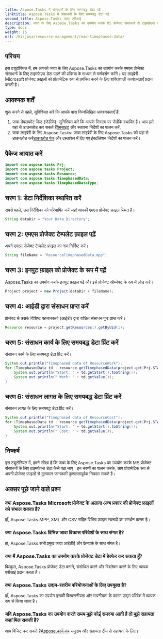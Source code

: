 ```yaml
---
title: Aspose.Tasks में संसाधनों के लिए समयबद्ध डेटा पढ़ें
linktitle: Aspose.Tasks में संसाधनों के लिए समयबद्ध डेटा पढ़ें
second_title: Aspose.Tasks जावा एपीआई
description: जावा के लिए Aspose.Tasks का उपयोग करके MS प्रोजेक्ट संसाधनों से टाइमफ़ेज़्ड डेटा निकालने का तरीका जानें। चरण-दर-चरण ट्यूटोरियल.
type: docs
weight: 15
url: /hi/java/resource-management/read-timephased-data/
---
```

## परिचय
इस ट्यूटोरियल में, हम आपको जावा के लिए Aspose.Tasks का उपयोग करके एमएस प्रोजेक्ट संसाधनों के लिए टाइमफ़ेज़्ड डेटा पढ़ने की प्रक्रिया के माध्यम से मार्गदर्शन करेंगे। यह लाइब्रेरी Microsoft प्रोजेक्ट फ़ाइलों को प्रोग्रामेटिक रूप से प्रबंधित करने के लिए शक्तिशाली कार्यक्षमताएँ प्रदान करती है।
## आवश्यक शर्तें
शुरू करने से पहले, सुनिश्चित करें कि आपके पास निम्नलिखित आवश्यकताएँ हैं:
1.  जावा डेवलपमेंट किट (जेडीके): सुनिश्चित करें कि आपके सिस्टम पर जेडीके स्थापित है। आप इसे यहां से डाउनलोड कर सकते हैं[वेबसाइट](https://www.oracle.com/java/technologies/javase-jdk11-downloads.html) और स्थापना निर्देशों का पालन करें.
2.  जावा लाइब्रेरी के लिए Aspose.Tasks: जावा लाइब्रेरी के लिए Aspose.Tasks को यहां से डाउनलोड करें[डाउनलोड पेज](https://releases.aspose.com/tasks/java/) और दस्तावेज़ में दिए गए इंस्टॉलेशन निर्देशों का पालन करें।

## पैकेज आयात करें
```java
import com.aspose.tasks.Prj;
import com.aspose.tasks.Project;
import com.aspose.tasks.Resource;
import com.aspose.tasks.TimephasedData;
import com.aspose.tasks.TimephasedDataType;
```
## चरण 1: डेटा निर्देशिका स्थापित करें
सबसे पहले, उस निर्देशिका को परिभाषित करें जहां आपकी एमएस प्रोजेक्ट फ़ाइल स्थित है।
```java
String dataDir = "Your Data Directory";
```
## चरण 2: एमएस प्रोजेक्ट टेम्पलेट फ़ाइल पढ़ें
अपने एमएस प्रोजेक्ट टेम्पलेट फ़ाइल का नाम निर्दिष्ट करें।
```java
String fileName = "ResourceTimephasedData.mpp";
```
## चरण 3: इनपुट फ़ाइल को प्रोजेक्ट के रूप में पढ़ें
Aspose.Tasks का उपयोग करके इनपुट फ़ाइल पढ़ें और इसे प्रोजेक्ट ऑब्जेक्ट के रूप में लोड करें।
```java
Project project = new Project(dataDir + fileName);
```
## चरण 4: आईडी द्वारा संसाधन प्राप्त करें
प्रोजेक्ट से उसके विशिष्ट पहचानकर्ता (आईडी) द्वारा वांछित संसाधन पुनः प्राप्त करें।
```java
Resource resource = project.getResources().getByUid(1);
```
## चरण 5: संसाधन कार्य के लिए समयबद्ध डेटा प्रिंट करें
संसाधन कार्य के लिए समयबद्ध डेटा प्रिंट करें।
```java
System.out.println("Timephased data of ResourceWork");
for (TimephasedData td : resource.getTimephasedData(project.get(Prj.START_DATE), project.get(Prj.FINISH_DATE))) {
    System.out.println("Start: " + td.getStart().toString());
    System.out.println(" Work: " + td.getValue());
}
```
## चरण 6: संसाधन लागत के लिए समयबद्ध डेटा प्रिंट करें
संसाधन लागत के लिए समयबद्ध डेटा प्रिंट करें।
```java
System.out.println("Timephased data of ResourceCost");
for (TimephasedData td : resource.getTimephasedData(project.get(Prj.START_DATE), project.get(Prj.FINISH_DATE), TimephasedDataType.ResourceCost)) {
    System.out.println("Start: " + td.getStart().toString());
    System.out.println(" Cost: " + td.getValue());
}
```

## निष्कर्ष
इस ट्यूटोरियल में, हमने सीखा है कि जावा के लिए Aspose.Tasks का उपयोग करके MS प्रोजेक्ट संसाधनों के लिए टाइमफ़ेज़्ड डेटा कैसे पढ़ा जाए। इन चरणों का पालन करके, आप प्रोग्रामेटिक रूप से अपनी प्रोजेक्ट फ़ाइलों से मूल्यवान जानकारी कुशलतापूर्वक निकाल सकते हैं।
## अक्सर पूछे जाने वाले प्रश्न
### क्या Aspose.Tasks Microsoft प्रोजेक्ट के अलावा अन्य प्रकार की प्रोजेक्ट फ़ाइलों को संभाल सकता है?
हाँ, Aspose.Tasks MPP, XML और CSV सहित विभिन्न फ़ाइल स्वरूपों का समर्थन करता है।
### क्या Aspose.Tasks विभिन्न जावा विकास परिवेशों के साथ संगत है?
हां, Aspose.Tasks सभी प्रमुख जावा आईडीई और फ्रेमवर्क के साथ संगत है।
### क्या मैं Aspose.Tasks का उपयोग करके प्रोजेक्ट डेटा में हेरफेर कर सकता हूँ?
बिल्कुल, Aspose.Tasks प्रोजेक्ट डेटा बनाने, संशोधित करने और विश्लेषण करने के लिए व्यापक एपीआई प्रदान करता है।
### क्या Aspose.Tasks उद्यम-स्तरीय परियोजनाओं के लिए उपयुक्त है?
हाँ, Aspose.Tasks का उपयोग इसकी विश्वसनीयता और मापनीयता के कारण उद्यम परिवेश में व्यापक रूप से किया जाता है।
### यदि Aspose.Tasks का उपयोग करते समय मुझे कोई समस्या आती है तो मुझे सहायता कहां मिल सकती है?
 आप विजिट कर सकते हैं[Aspose.कार्य मंच](https://forum.aspose.com/c/tasks/15) समुदाय और सहायता टीम से सहायता के लिए।
